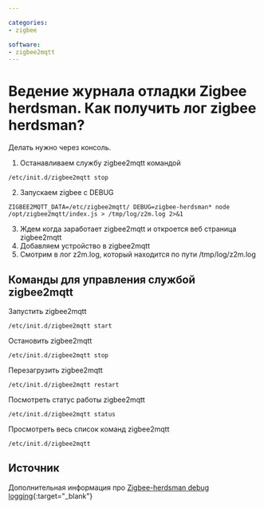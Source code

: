 ```yaml
---

categories:
- zigbee

software:
- zigbee2mqtt
---
```

# Ведение журнала отладки Zigbee herdsman. Как получить лог zigbee herdsman?

Делать нужно через консоль.

1) Останавливаем службу zigbee2mqtt командой
```
/etc/init.d/zigbee2mqtt stop
```

2) Запускаем zigbee с DEBUG
```
ZIGBEE2MQTT_DATA=/etc/zigbee2mqtt/ DEBUG=zigbee-herdsman* node /opt/zigbee2mqtt/index.js > /tmp/log/z2m.log 2>&1
```

3) Ждем когда заработает zigbee2mqtt и откроется веб страница zigbee2mqtt
4) Добавляем устройство в zigbee2mqtt
5) Смотрим в лог z2m.log, который находится по пути /tmp/log/z2m.log


## Команды для управления службой zigbee2mqtt

Запустить zigbee2mqtt
```
/etc/init.d/zigbee2mqtt start
```

Остановить zigbee2mqtt
```
/etc/init.d/zigbee2mqtt stop
```

Перезагрузить zigbee2mqtt
```
/etc/init.d/zigbee2mqtt restart
```


Посмотреть статус работы zigbee2mqtt
```
/etc/init.d/zigbee2mqtt status
```

Просмотреть весь список команд zigbee2mqtt
```
/etc/init.d/zigbee2mqtt
```


## Источник
Дополнительная информация про [Zigbee-herdsman debug logging](https://www.zigbee2mqtt.io/guide/usage/debug.html#enabling-logging){:target="_blank"}

